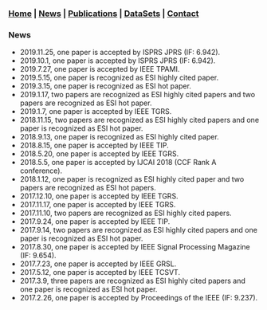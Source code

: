 ### [Home](/) | [News](/news) | [Publications](/publications) | [DataSets](/dataSets) | [Contact](/#Contact)

### News

- 2019.11.25, one paper is accepted by ISPRS JPRS (IF: 6.942).
- 2019.10.1, one paper is accepted by ISPRS JPRS (IF: 6.942).
- 2019.7.27, one paper is accepted by IEEE TPAMI.
- 2019.5.15, one paper is recognized as ESI highly cited paper.
- 2019.3.15, one paper is recognized as ESI hot paper.
- 2019.1.17, two papers are recognized as ESI highly cited papers and two papers are recognized as ESI hot paper.
- 2019.1.7, one paper is accepted by IEEE TGRS.
- 2018.11.15, two papers are recognized as ESI highly cited papers and one paper is recognized as ESI hot paper.
- 2018.9.13, one paper is recognized as ESI highly cited paper.
- 2018.8.15, one paper is accepted by IEEE TIP.
- 2018.5.20, one paper is accepted by IEEE TGRS.
- 2018.5.5, one paper is accepted by IJCAI 2018 (CCF Rank A conference).
- 2018.1.12, one paper is recognized as ESI highly cited paper and two papers are recognized as ESI hot papers.
- 2017.12.10, one paper is accepted by IEEE TGRS.
- 2017.11.17, one paper is accepted by IEEE TGRS.
- 2017.11.10, two papers are recognized as ESI highly cited papers.
- 2017.9.24, one paper is accepted by IEEE TIP.
- 2017.9.14, two papers are recognized as ESI highly cited papers and one paper is recognized as ESI hot paper.
- 2017.8.30, one paper is accepted by IEEE Signal Processing Magazine (IF: 9.654).
- 2017.7.23, one paper is accepted by IEEE GRSL.
- 2017.5.12, one paper is accepted by IEEE TCSVT.
- 2017.3.9, three papers are recognized as ESI highly cited papers and one paper is recognized as ESI hot paper.
- 2017.2.26, one paper is accepted by Proceedings of the IEEE (IF: 9.237).
